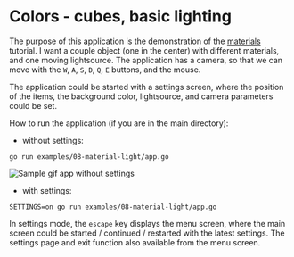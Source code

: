 # Colors - cubes, basic lighting

The purpose of this application is the demonstration of the [materials](https://learnopengl.com/Lighting/Materials) tutorial. I want a couple object (one in the center) with different materials, and one moving lightsource. The application has a camera, so that we can move with the `W`, `A`, `S`, `D`, `Q`, `E` buttons, and the mouse.

The application could be started with a settings screen, where the position of the items, the background color, lightsource, and camera parameters could be set.

How to run the application (if you are in the main directory):

- without settings:

```
go run examples/08-material-light/app.go
```

![Sample gif app without settings](./sample/sample.gif)

- with settings:

```
SETTINGS=on go run examples/08-material-light/app.go
```

In settings mode, the `escape` key displays the menu screen, where the main screen could be started / continued / restarted with the latest settings. The settings page and exit function also available from the menu screen.
